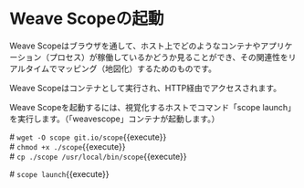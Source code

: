 # Weave Scopeの起動  
Weave Scopeはブラウザを通して、ホスト上でどのようなコンテナやアプリケーション（プロセス）が稼働しているかどうか見ることができ、その関連性をリアルタイムでマッピング（地図化）するためのものです。

Weave Scopeはコンテナとして実行され、HTTP経由でアクセスされます。  

Weave Scopeを起動するには、視覚化するホストでコマンド「scope launch」を実行します。（「weavescope」コンテナが起動します。）  

\# `wget -O scope git.io/scope`{{execute}}  
\# `chmod +x ./scope`{{execute}}  
\# `cp ./scope /usr/local/bin/scope`{{execute}}  

\# `scope launch`{{execute}}  
